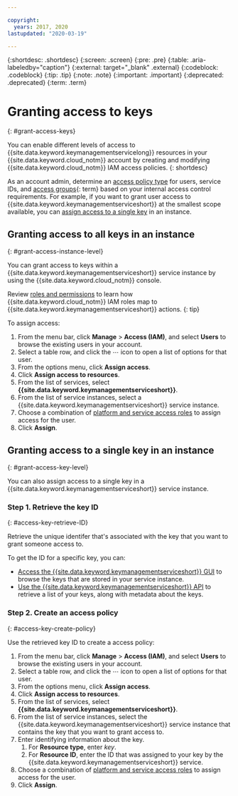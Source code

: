 ```yaml
---

copyright:
  years: 2017, 2020
lastupdated: "2020-03-19"

---
```


{:shortdesc: .shortdesc}
{:screen: .screen}
{:pre: .pre}
{:table: .aria-labeledby="caption"}
{:external: target="_blank" .external}
{:codeblock: .codeblock}
{:tip: .tip}
{:note: .note}
{:important: .important}
{:deprecated: .deprecated}
{:term: .term}

# Granting access to keys
{: #grant-access-keys}

You can enable different levels of access to {{site.data.keyword.keymanagementservicelong}}
resources in your {{site.data.keyword.cloud_notm}} account by creating and
modifying {{site.data.keyword.cloud_notm}} IAM access policies.
{: shortdesc}

As an account admin, determine an
[access policy type](/docs/iam?topic=iam-userroles#policytypes)
for users, service IDs, and
[access groups](#x2160811){: term}
based on your internal access control requirements. For example, if you want to
grant user access to {{site.data.keyword.keymanagementserviceshort}} at the
smallest scope available, you can
[assign access to a single key](#grant-access-key-level)
in an instance.

## Granting access to all keys in an instance
{: #grant-access-instance-level}

You can grant access to keys within a {{site.data.keyword.keymanagementserviceshort}}
service instance by using the {{site.data.keyword.cloud_notm}} console.

Review
[roles and permissions](/docs/key-protect?topic=key-protect-manage-access)
to learn how {{site.data.keyword.cloud_notm}} IAM roles map to
{{site.data.keyword.keymanagementserviceshort}} actions.
{: tip}

To assign access:

1. From the menu bar, click **Manage** &gt; **Access (IAM)**, and select **Users** to browse the existing users in your account.
2. Select a table row, and click the ⋯ icon to open a list of options for that user.
3. From the options menu, click **Assign access**.
4. Click **Assign access to resources**.
5. From the list of services, select **{{site.data.keyword.keymanagementserviceshort}}**.
6. From the list of service instances, select a {{site.data.keyword.keymanagementserviceshort}} service instance.
7. Choose a combination of [platform and service access roles](/docs/key-protect?topic=key-protect-manage-access#roles) to assign access for the user.
8. Click **Assign**.

## Granting access to a single key in an instance
{: #grant-access-key-level}

You can also assign access to a single key in a
{{site.data.keyword.keymanagementserviceshort}} service instance.

### Step 1. Retrieve the key ID
{: #access-key-retrieve-ID}

Retrieve the unique identifer that's associated with the key that you want to
grant someone access to.

To get the ID for a specific key, you can:

- [Access the {{site.data.keyword.keymanagementserviceshort}} GUI](/docs/key-protect?topic=key-protect-view-keys#view-keys-gui)
to browse the keys that are stored in your service instance.
- [Use the {{site.data.keyword.keymanagementserviceshort}} API](/docs/key-protect?topic=key-protect-view-keys#retrieve-keys-api)
to retrieve a list of your keys, along with metadata about the keys.

### Step 2. Create an access policy
{: #access-key-create-policy}

Use the retrieved key ID to create a access policy:

1. From the menu bar, click **Manage** &gt; **Access (IAM)**, and select **Users** to browse the existing users in your account.
2. Select a table row, and click the ⋯ icon to open a list of options for that user.
3. From the options menu, click **Assign access**.
4. Click **Assign access to resources**.
5. From the list of services, select **{{site.data.keyword.keymanagementserviceshort}}**.
6. From the list of service instances, select the {{site.data.keyword.keymanagementserviceshort}} service instance that contains the key that you want to grant access to.
7. Enter identifying information about the key.
   1. For **Resource type**, enter _key_.
   2. For **Resource ID**, enter the ID that was assigned to your key by the {{site.data.keyword.keymanagementserviceshort}} service.
8. Choose a combination of [platform and service access roles](/docs/key-protect?topic=key-protect-manage-access#roles) to assign access for the user.
9. Click **Assign**.
